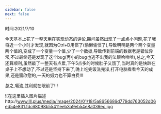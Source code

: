 ```yaml
---
sidebar: false
next: false
---
```

<BlogInfo/>






时间:2021/7/10

今天基本上花了一整天用在实现动态的评论,期间虽然出现了一点点小问题,花了我将近一个小时才发现,就因为Ctrl+D用惯了(偷懒偷惯了),导致明明是两个两个变量两个值的,变成了一个变量一个值,少了一个数据,导致传到前端的数据老是错位异常,不过最终还是发现了这个bug(再小的bug也逃不出我的法眼哈哈哈),总之,今天还算顺利,虽然敲了一整天有点累,下午5点多的时候肚子又饿了,当时真的是快趴在桌子上不想动了,不过还是坚持下来了,晚上吃完饭洗完澡,打开电脑看看今天的成果,还是蛮欣慰的,一天的努力也不算白费!!!

总之,噶油,胜利就在眼前了!!!  

![在这里插入图片描述http://www.lll.plus/media/image/2024/01/18/5a8656686d779dd763052d06ed54e831.fdc68098b55411eeb3a9eb54e8a036ec.jpg  

  








<ActionBox />
        
<style>#top-box {margin-top:0.5rem!important;}</style>